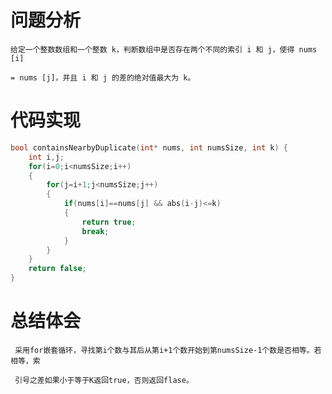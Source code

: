 # 问题分析 #

    给定一个整数数组和一个整数 k，判断数组中是否存在两个不同的索引 i 和 j，使得 nums [i] 

    = nums [j]，并且 i 和 j 的差的绝对值最大为 k。

# 代码实现 #
```C
bool containsNearbyDuplicate(int* nums, int numsSize, int k) {
    int i,j;
    for(i=0;i<numsSize;i++)
    {
        for(j=i+1;j<numsSize;j++)
        {
            if(nums[i]==nums[j] && abs(i-j)<=k)
            {
                return true;
                break;
            }
        }
    }
    return false;
}
```
# 总结体会 #
     采用for嵌套循环，寻找第i个数与其后从第i+1个数开始到第numsSize-1个数是否相等。若相等，索

     引号之差如果小于等于K返回true，否则返回flase。